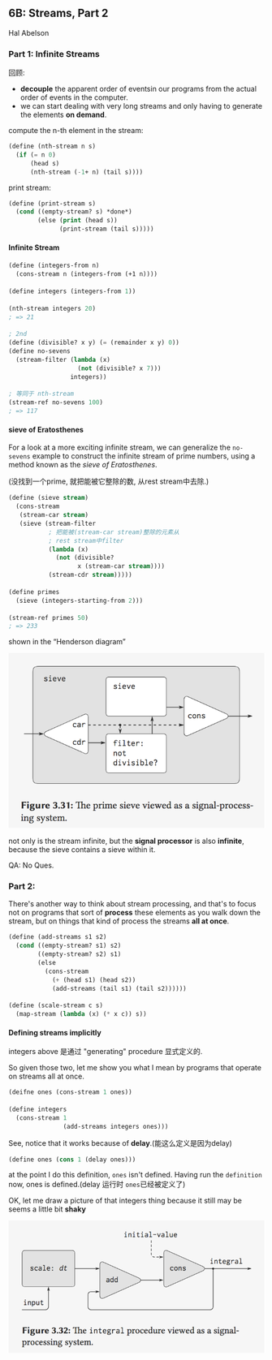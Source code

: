 ## 6B: Streams, Part 2

Hal Abelson

### Part 1: Infinite Streams

回顾:

- **decouple** the apparent order of eventsin our programs from the actual order of events in the computer.
- we can start dealing with very long streams and only having to generate the elements **on demand**.

compute the n-th element in the stream:

```lisp
(define (nth-stream n s)
  (if (= n 0)
      (head s)
      (nth-stream (-1+ n) (tail s))))
```

print stream:

```lisp
(define (print-stream s)
  (cond ((empty-stream? s) *done*)
        (else (print (head s))
              (print-stream (tail s)))))
```

#### Infinite Stream

```lisp
(define (integers-from n)
  (cons-stream n (integers-from (+1 n))))

(define integers (integers-from 1))

(nth-stream integers 20)
; => 21

; 2nd
(define (divisible? x y) (= (remainder x y) 0))
(define no-sevens
  (stream-filter (lambda (x) 
                   (not (divisible? x 7)))
                 integers))

; 等同于 nth-stream
(stream-ref no-sevens 100)
; => 117
```



#### sieve of Eratosthenes

For a look at a more exciting infinite stream, we can generalize the `no-sevens` example to construct the infinite stream of prime numbers, using a method known as the *sieve of Eratosthenes*.

(没找到一个prime, 就把能被它整除的数, 从rest stream中去除.)

```lisp
(define (sieve stream)
  (cons-stream
   (stream-car stream)
   (sieve (stream-filter
           ; 把能被(stream-car stream)整除的元素从
           ; rest stream中filter
           (lambda (x)
             (not (divisible? 
                   x (stream-car stream))))
           (stream-cdr stream)))))

(define primes 
  (sieve (integers-starting-from 2)))

(stream-ref primes 50)
; => 233
```

shown in the “Henderson diagram”

![6B_1_sieve](./png/6B_1_sieve.png)

not only is the stream infinite, but the **signal processor** is also **infinite**, because the sieve contains a sieve within it.

QA: No Ques.

### Part 2:

There's another way to think about stream processing, and that's to focus not on programs that sort of **process** these elements as you walk down the stream, but on things that kind of process the streams **all at once**.

```lisp
(define (add-streams s1 s2)
  (cond ((empty-stream? s1) s2)
        ((empty-stream? s2) s1)
        (else
          (cons-stream
            (+ (head s1) (head s2))
            (add-streams (tail s1) (tail s2))))))

(define (scale-stream c s)
  (map-stream (lambda (x) (* x c)) s))
```

#### Defining streams implicitly

integers above 是通过 "generating" procedure 显式定义的.

So given those two, let me show you what I mean by programs that operate on streams all at once.

```lisp
(deifne ones (cons-stream 1 ones))

(define integers
  (cons-stream 1
               (add-streams integers ones)))
```

See, notice that it works because of **delay**.(能这么定义是因为delay)

```lisp
(define ones (cons 1 (delay ones)))
```

at the point I do this definition, `ones` isn't defined. Having run the `definition` now, ones is defined.(delay 运行时 `ones`已经被定义了)



OK, let me draw a picture of that integers thing because it still may be seems a little bit **shaky**

![6B_2_integral](./png/6B_2_integral.png)

